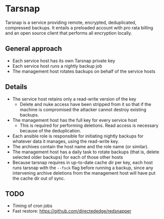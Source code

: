 # Tarsnap

Tarsnap is a service providing remote, encrypted, deduplicated,
compressed backups. It entails a preloaded account with pro rata
billing and an open source client that performs all encryption
locally.

## General approach

- Each service host has its own Tarsnap private key
- Each service host runs a nightly backup job
- The management host rotates backups on behalf of the service hosts

## Details

- The service host retains only a read-write version of the key
    - Delete and nuke access have been stripped from it so that if the
      machine is compromised the attacker cannot destroy existing
      backups.
- The management host has the full key for every service host
    - This is required for performing deletions. Read access is
      necessary because of the deduplication.
- Each ansible role is responsible for initiating nightly backups for
  whatever data it manages, using the read-write key.
- The archives contain the host name and the role name (or similar).
- The management host has a daily task to rotate backups (that is,
  delete selected older backups) for each of those other hosts
- Because tarsnap requires in up-to-date cache dir per key, each
  host runs tarsnap with the `--fsck` flag before running a backup,
  since any intervening archive deletions from the management host
  will have put the cache dir out of sync.

## TODO

- Timing of cron jobs
- Fast restore: https://github.com/directededge/redsnapper
